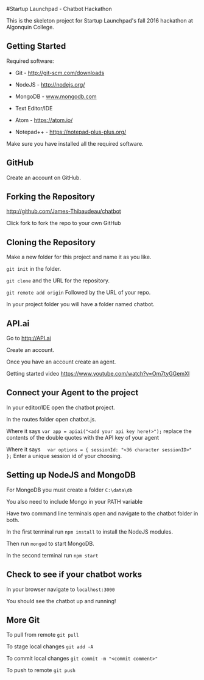 #Startup Launchpad - Chatbot Hackathon

This is the skeleton project for Startup Launchpad's fall 2016 hackathon
at Algonquin College.

Getting Started
---

Required software:

* Git - http://git-scm.com/downloads
* NodeJS - http://nodejs.org/
* MongoDB - www.mongodb.com


* Text Editor/IDE
 * Atom - https://atom.io/
 * Notepad++ - https://notepad-plus-plus.org/

Make sure you have installed all the required software.

GitHub
---

Create an account on GitHub.

Forking the Repository
---

http://github.com/James-Thibaudeau/chatbot

Click fork to fork the repo to your own GitHub


Cloning the Repository
---

Make a new folder for this project and name it as you like.

`git init` in the folder.

`git clone` and the URL for the repository.

`git remote add origin` Followed by the URL of your repo.

In your project folder you will have a folder named chatbot.

API.ai
---

Go to http://API.ai

Create an account.

Once you have an account create an agent.

Getting started video https://www.youtube.com/watch?v=Om7tyGGemXI

Connect your Agent to the project
---

In your editor/IDE open the chatbot project.

In the routes folder open chatbot.js.

Where it says `var app = apiai("<add your api key here!>");` replace the contents of the double quotes with
the API key of your agent

Where it says 
`  var options = {
sessionId: "<36 character sessionID>"
  };`
Enter a unique session id of your choosing.

Setting up NodeJS and MongoDB
---
For MongoDB you must create a folder `C:\data\db`

You also need to include Mongo in your PATH variable

Have two command line terminals open and navigate to the chatbot folder in both.

In the first terminal run `npm install` to install the NodeJS modules.

Then run `mongod` to start MongoDB.

In the second terminal run `npm start`

Check to see if your chatbot works
---

In your browser navigate to `localhost:3000`

You should see the chatbot up and running!

More Git
---
To pull from remote `git pull`

To stage local changes `git add -A`

To commit local changes `git commit -m "<commit comment>"`

To push to remote `git push`

